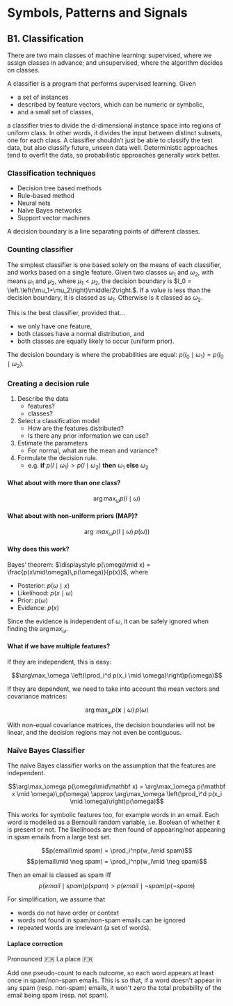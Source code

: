 # Symbols, Patterns and Signals

## B1. Classification

There are two main classes of machine learning: supervised, where we assign classes in advance; and unsupervised, where the algorithm decides on classes.

A classifier is a program that performs supervised learning. Given

- a set of instances
- described by feature vectors, which can be numeric or symbolic,
- and a small set of classes,

a classifier tries to divide the d-dimensional instance space into regions of uniform class. In other words, it divides the input between distinct subsets, one for each class. A classifier shouldn’t just be able to classify the test data, but also classify future, unseen data well. Deterministic approaches tend to overfit the data, so probabilistic approaches generally work better.

### Classification techniques

- Decision tree based methods
- Rule-based method
- Neural nets
- Naïve Bayes networks
- Support vector machines

A decision boundary is a line separating points of different classes.

### Counting classifier

The simplest classifier is one based solely on the means of each classifier, and works based on a single feature. Given two classes $\omega_1$ and $\omega_2$, with means $\mu_1$ and $\mu_2$, where $\mu_1 < \mu_2$, the decision boundary is $l_0 = \left.\left(\mu_1+\mu_2\right)\middle/2\right.$. If a value is less than the decision boundary, it is classed as $\omega_1$. Otherwise is it classed as $\omega_2$.

This is the best classifier, provided that…

- we only have one feature,
- both classes have a normal distribution, and
- both classes are equally likely to occur (uniform prior).

The decision boundary is where the probabilities are equal: $p(l_0\mid \omega_1) = p(l_0\mid \omega_2)$.

### Creating a decision rule

1. Describe the data
    - features?
    - classes?
2. Select a classification model
    - How are the features distributed?
    - Is there any prior information we can use?
3. Estimate the parameters
    - For normal, what are the mean and variance?
4. Formulate the decision rule.
    - e.g. **if** $p(l\mid \omega_1) > p(l\mid \omega_2)$ **then** $\omega_1$ **else** $\omega_2$

#### What about with more than one class?

$$\arg\max_\omega p(l \mid \omega)$$

#### What about with non-uniform priors (MAP)?

$$\arg\ max_\omega p(l \mid \omega)\, p(\omega))$$

#### Why does this work?

Bayes’ theorem: $\displaystyle p(\omega\mid x) = \frac{p(x\mid\omega)\,p(\omega)}{p(x)}$, where

- Posterior: $p(\omega\mid x)$
- Likelihood: $p(x\mid\omega)$
- Prior: $p(\omega)$
- Evidence: $p(x)$

Since the evidence is independent of $\omega$, it can be safely ignored when finding the $\arg\max_\omega$.

#### What if we have multiple features?

If they are independent, this is easy:

$$\arg\max_\omega \left(\prod_i^d p(x_i \mid \omega)\right)p(\omega)$$

If they are dependent, we need to take into account the mean vectors and covariance matrices:

$$\arg\max_\omega p(\mathbf x \mid \omega)\,p(\omega)$$

With non-equal covariance matrices, the decision boundaries will not be linear, and the decision regions may not even be contiguous.

### Naïve Bayes Classifier

The naïve Bayes classifier works on the assumption that the features are independent.

$$\arg\max_\omega p(\omega\mid\mathbf x) = \arg\max_\omega p(\mathbf x \mid \omega)\,p(\omega) \approx \arg\max_\omega \left(\prod_i^d p(x_i \mid \omega)\right)p(\omega)$$

This works for symbolic features too, for example words in an email. Each word is modelled as a Bernoulli random variable, i.e. Boolean of whether it is present or not. The likelihoods are then found of appearing/not appearing in spam emails from a large test set.

$$p(email\mid spam) = \prod_i^np(w_i\mid spam)$$
$$p(email\mid \neg spam) = \prod_i^np(w_i\mid \neg spam)$$

Then an email is classed as spam iff $$ p(email\mid spam)p(spam) > p(email\mid \neg spam)p(\neg spam)$$

For simplification, we assume that

- words do not have order or context
- words not found in spam/non-spam emails can be ignored
- repeated words are irrelevant (a set of words).

#### Laplace correction
Pronounced 🇫🇷 La place 🇫🇷

Add one pseudo-count to each outcome, so each word appears at least once in spam/non-spam emails. This is so that, if a word doesn't appear in any spam (resp. non-spam) emails, it won't zero the total probability of the email being spam (resp. not spam).
